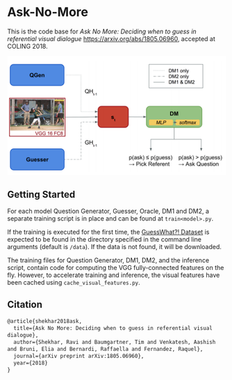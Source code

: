 # Ask-No-More

This is the code base for _Ask No More: Deciding when to guess in referential visual dialogue_ https://arxiv.org/abs/1805.06960, accepted at COLING 2018.

![](figs/model_overview.png)

## Getting Started
For each model Question Generator, Guesser, Oracle, DM1 and DM2, a separate training script is in
place and can be found at `train<model>.py`.  

If the training is executed for the first time, the
[GuessWhat?! Dataset](https://guesswhat.ai/download) is expected to be found in the directory
specified in the command line arguments (default is `/data`). If the data is not found, it will be
downloaded.

The training files for Question Generator, DM1, DM2, and the inference script, contain code for computing the VGG
fully-connected features on the fly. However, to accelerate training and inference, the visual features have been
cached using `cache_visual_features.py`.

## Citation
```
@article{shekhar2018ask,
  title={Ask No More: Deciding when to guess in referential visual dialogue},
  author={Shekhar, Ravi and Baumgartner, Tim and Venkatesh, Aashish and Bruni, Elia and Bernardi, Raffaella and Fernandez, Raquel},
  journal={arXiv preprint arXiv:1805.06960},
  year={2018}
}
```

